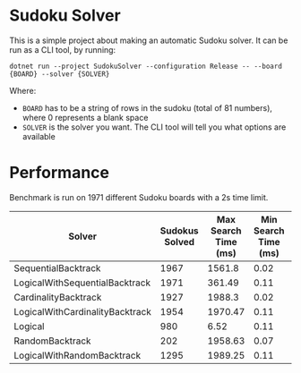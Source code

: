 # Sudoku Solver
This is a simple project about making an automatic Sudoku solver.
It can be run as a CLI tool, by running:

`dotnet run --project SudokuSolver --configuration Release -- --board {BOARD} --solver {SOLVER}`

Where:
* `BOARD` has to be a string of rows in the sudoku (total of 81 numbers), where 0 represents a blank space
* `SOLVER` is the solver you want. The CLI tool will tell you what options are available

# Performance
Benchmark is run on 1971 different Sudoku boards with a 2s time limit.


| Solver | Sudokus Solved | Max Search Time (ms) | Min Search Time (ms) | Average Search Time (ms) | Max Calls | Min Calls | Average Calls |
| - | - | - | - | - | - | - | - |
| SequentialBacktrack | 1967 | 1561.8 | 0.02 | 19.66 | 39587512 | 43 | 431681.88 |
| LogicalWithSequentialBacktrack | 1971 | 361.49 | 0.11 | 3.87 | 3467757 | 2 | 48381.09 |
| CardinalityBacktrack | 1927 | 1988.3 | 0.02 | 76.32 | 59060525 | 0 | 2825560.58 |
| LogicalWithCardinalityBacktrack | 1954 | 1970.47 | 0.11 | 42.2 | 60083725 | 2 | 1527805.23 |
| Logical | 980 | 6.52 | 0.11 | 0.68 | 21 | 0 | 2.31 |
| RandomBacktrack | 202 | 1958.63 | 0.07 | 433.67 | 21840169 | 0 | 16689656.29 |
| LogicalWithRandomBacktrack | 1295 | 1989.25 | 0.11 | 40.31 | 21498951 | 0 | 6720735.16 |
